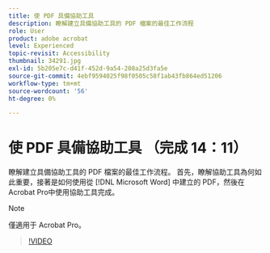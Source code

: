 ```yaml
---
title: 使 PDF 具備協助工具
description: 瞭解建立具備協助工具的 PDF 檔案的最佳工作流程
role: User
product: adobe acrobat
level: Experienced
topic-revisit: Accessibility
thumbnail: 34291.jpg
exl-id: 5b205e7c-d41f-452d-9a54-208a25d3fa5e
source-git-commit: 4ebf9594025f98f0505c58f1ab43fb864ed51206
workflow-type: tm+mt
source-wordcount: '56'
ht-degree: 0%

---
```


# 使 PDF 具備協助工具 （完成 14：11）

瞭解建立具備協助工具的 PDF 檔案的最佳工作流程。 首先，瞭解協助工具為何如此重要，接著是如何使用從 [!DNL Microsoft Word] 中建立的 PDF，然後在Acrobat Pro中使用協助工具完成。

>[!NOTE]
>
>僅適用于 Acrobat Pro。

>[!VIDEO](https://video.tv.adobe.com/v/34291?quality=12&learn=on&hidetitle=true)
